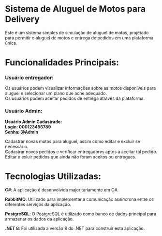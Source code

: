 # Sistema de Aluguel de Motos para Delivery
Este é um sistema simples de simulação de aluguel de motos, projetado para permitir o aluguel de motos e entrega de pedidos em uma plataforma única. 

# Funcionalidades Principais:
### Usuário entregador:

Os usuários podem visualizar informações sobre as motos disponíveis para aluguel e selecionar um plano que ache adequado.</br>
Os usuários podem aceitar pedidos de entrega através da plataforma.

### Usuário Admin:

**Usuário Admin Cadastrado:**</br>
**Login: 000123456789**  </br>
**Senha: @Admin**</br>

Cadastrar novas motos para aluguel, assim como editar e excluir se necessário.</br>
Cadastrar novos pedidos e verificar entregadores aptos a aceitar tal pedido.</br>
Editar e exluir pedidos que ainda não foram aceitos ou entregues. 

# Tecnologias Utilizadas:
**C#**: A aplicação é desenvolvida majoritariamente em C#.

**RabbitMQ**: Utilizado para implementar a comunicação assíncrona entre os diferentes serviços da aplicação.

**PostgreSQL**: O PostgreSQL é utilizado como banco de dados principal para armazenar os dados da aplicação.

**.NET 8**: Foi utilizada a versão 8 do .NET para construir esta aplicação.
